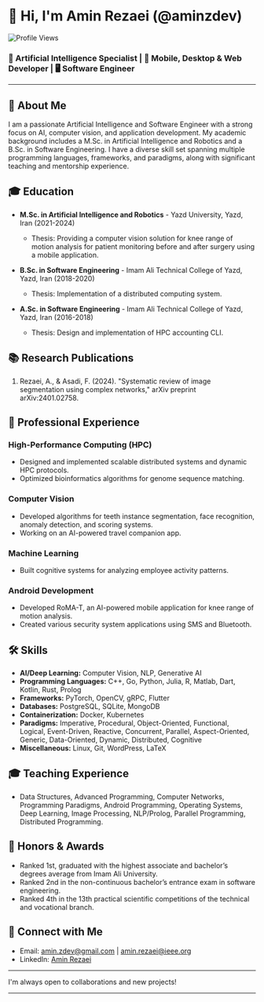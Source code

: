 # 👋 Hi, I'm Amin Rezaei (@aminzdev)

![Profile Views](https://komarev.com/ghpvc/?username=aminzdev)

### 🧠 Artificial Intelligence Specialist | 📱 Mobile, Desktop & Web Developer | 🖥️ Software Engineer

---

## 🚀 About Me

I am a passionate Artificial Intelligence and Software Engineer with a strong focus on AI, computer vision, and application development. My academic background includes a M.Sc. in Artificial Intelligence and Robotics and a B.Sc. in Software Engineering. I have a diverse skill set spanning multiple programming languages, frameworks, and paradigms, along with significant teaching and mentorship experience.

## 🎓 Education

- **M.Sc. in Artificial Intelligence and Robotics** - Yazd University, Yazd, Iran (2021-2024)
  - Thesis: Providing a computer vision solution for knee range of motion analysis for patient monitoring before and after surgery using a mobile application.
  
- **B.Sc. in Software Engineering** - Imam Ali Technical College of Yazd, Yazd, Iran (2018-2020)
  - Thesis: Implementation of a distributed computing system.
  
- **A.Sc. in Software Engineering** - Imam Ali Technical College of Yazd, Yazd, Iran (2016-2018)
  - Thesis: Design and implementation of HPC accounting CLI.

## 📚 Research Publications

1. Rezaei, A., & Asadi, F. (2024). "Systematic review of image segmentation using complex networks," arXiv preprint arXiv:2401.02758.

## 💼 Professional Experience

### High-Performance Computing (HPC)
- Designed and implemented scalable distributed systems and dynamic HPC protocols.
- Optimized bioinformatics algorithms for genome sequence matching.

### Computer Vision
- Developed algorithms for teeth instance segmentation, face recognition, anomaly detection, and scoring systems.
- Working on an AI-powered travel companion app.

### Machine Learning
- Built cognitive systems for analyzing employee activity patterns.

### Android Development
- Developed RoMA-T, an AI-powered mobile application for knee range of motion analysis.
- Created various security system applications using SMS and Bluetooth.

## 🛠 Skills

- **AI/Deep Learning:** Computer Vision, NLP, Generative AI
- **Programming Languages:** C++, Go, Python, Julia, R, Matlab, Dart, Kotlin, Rust, Prolog
- **Frameworks:** PyTorch, OpenCV, gRPC, Flutter
- **Databases:** PostgreSQL, SQLite, MongoDB
- **Containerization:** Docker, Kubernetes
- **Paradigms:** Imperative, Procedural, Object-Oriented, Functional, Logical, Event-Driven, Reactive, Concurrent, Parallel, Aspect-Oriented, Generic, Data-Oriented, Dynamic, Distributed, Cognitive
- **Miscellaneous:** Linux, Git, WordPress, LaTeX

## 🎓 Teaching Experience

- Data Structures, Advanced Programming, Computer Networks, Programming Paradigms, Android Programming, Operating Systems, Deep Learning, Image Processing, NLP/Prolog, Parallel Programming, Distributed Programming.

## 🏅 Honors & Awards

- Ranked 1st, graduated with the highest associate and bachelor’s degrees average from Imam Ali University.
- Ranked 2nd in the non-continuous bachelor’s entrance exam in software engineering.
- Ranked 4th in the 13th practical scientific competitions of the technical and vocational branch.

## 🔗 Connect with Me

- Email: [amin.zdev@gmail.com](mailto:amin.zdev@gmail.com) | [amin.rezaei@ieee.org](mailto:amin.rezaei@ieee.org)
- LinkedIn: [Amin Rezaei](https://www.linkedin.com/in/aminzdev)

---

I'm always open to collaborations and new projects!

---
